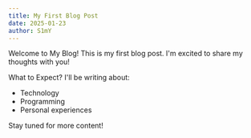 ```yaml
---
title: My First Blog Post  
date: 2025-01-23  
author: S1mY  
---
```


Welcome to My Blog! This is my first blog post. I'm excited to share my thoughts with you!

What to Expect? I'll be writing about:
- Technology
- Programming
- Personal experiences

Stay tuned for more content!
